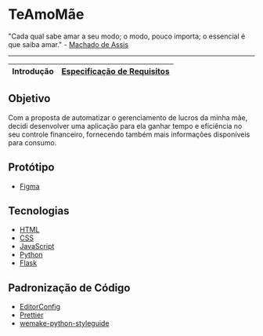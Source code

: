 # TeAmoMãe

"Cada qual sabe amar a seu modo; o modo, pouco importa; o essencial é que saiba
amar." - [Machado de Assis](https://machado.mec.gov.br/)

---

| Introdução | [Especificação de Requisitos](https://github.com/felipe-alves-dev/TeAmoMae/blob/main/docs/REQUISITOS.md) |
| ---------- | -------------------------------------------------------------------------------------------------------- |

## Objetivo

Com a proposta de automatizar o gerenciamento de lucros da minha mãe, decidi
desenvolver uma aplicação para ela ganhar tempo e eficiência no seu controle
financeiro, fornecendo também mais informações disponíveis para consumo.

## Protótipo

- [Figma](https://www.figma.com/file/MU57KnNkwZtwtNEqelGFvo/TeAmoM%C3%A3e?node-id=0%3A1)

## Tecnologias

- [HTML](https://developer.mozilla.org/pt-BR/docs/Web/HTML)
- [CSS](https://developer.mozilla.org/pt-BR/docs/Web/CSS)
- [JavaScript](https://developer.mozilla.org/pt-BR/docs/Web/JavaScript)
- [Python](https://www.python.org/)
- [Flask](https://flask.palletsprojects.com/)

## Padronização de Código

- [EditorConfig](https://editorconfig.org/)
- [Prettier](https://prettier.io/)
- [wemake-python-styleguide](https://wemake-python-stylegui.de/)
